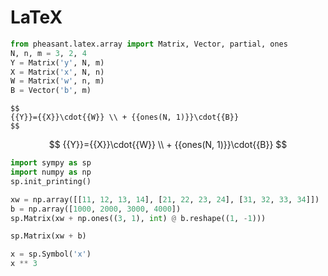 # LaTeX

```python
from pheasant.latex.array import Matrix, Vector, partial, ones
N, n, m = 3, 2, 4
Y = Matrix('y', N, m)
X = Matrix('x', N, n)
W = Matrix('w', n, m)
B = Vector('b', m)
```

~~~
$$
{{Y}}={{X}}\cdot{{W}} \\ + {{ones(N, 1)}}\cdot{{B}}
$$
~~~


$$
{{Y}}={{X}}\cdot{{W}} \\ + {{ones(N, 1)}}\cdot{{B}}
$$


```python
import sympy as sp
import numpy as np
sp.init_printing()

xw = np.array([[11, 12, 13, 14], [21, 22, 23, 24], [31, 32, 33, 34]])
b = np.array([1000, 2000, 3000, 4000])
sp.Matrix(xw + np.ones((3, 1), int) @ b.reshape((1, -1)))
```

```python
sp.Matrix(xw + b)
```

```python
x = sp.Symbol('x')
x ** 3
```
